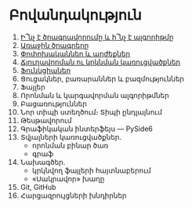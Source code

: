 # Բովանդակություն

1. [Ի՞նչ է ծրագրավորումը և ի՞նչ է ալգորիթմը](ch02.md)
2. [Առաջին ծրագրերը](ch03.md)
3. [Փոփոխականներ և արժեքներ](ch04.md)
4. [Ճյուղավորման ու կրկնման կառուցվածքներ](ch05.md)
5. [Ֆունկցիաներ](ch06.md)
6. Ցուցակներ, բառարաններ և բազմություններ
7. Ֆայլեր
8. Որոնման և կարգավորման ալգորիթմներ
9. Բացառություններ
10. Նոր տիպի ստեղծում։ Տիպի ընդլայնում
11. Թեսթավորում
12. Գրաֆիկական ինտերֆեյս — PySide6
13. Տվյալների կառուցվածքներ.
    * որոնման բինար ծառ
    * գրաֆ
14. Նախագծեր.
    * կրկնվող ֆայլերի հայտնաբերում
    * «Սակրավոր» խաղը
15. Git, GitHub
16. Հարցազրույցների խնդիրներ

